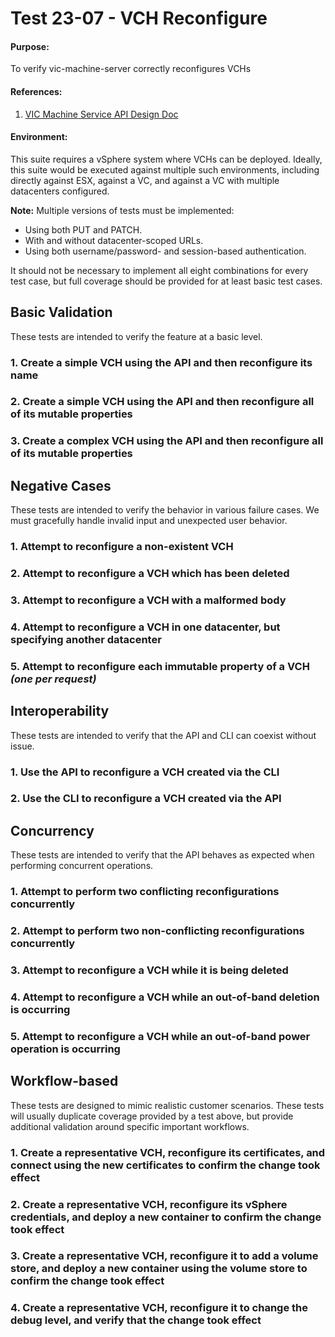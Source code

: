 Test 23-07 - VCH Reconfigure
============================

#### Purpose:
To verify vic-machine-server correctly reconfigures VCHs

#### References:
1. [VIC Machine Service API Design Doc](../../../doc/design/vic-machine/service.md)

#### Environment:
This suite requires a vSphere system where VCHs can be deployed. Ideally, this suite would be executed against multiple such environments, including directly against ESX, against a VC, and against a VC with multiple datacenters configured.

**Note:** Multiple versions of tests must be implemented:
 * Using both PUT and PATCH.
 * With and without datacenter-scoped URLs.
 * Using both username/password- and session-based authentication.

It should not be necessary to implement all eight combinations for every test case, but full coverage should be provided for at least basic test cases.


Basic Validation
----------------

These tests are intended to verify the feature at a basic level.

###  1. Create a simple VCH using the API and then reconfigure its name

###  2. Create a simple VCH using the API and then reconfigure all of its mutable properties

###  3. Create a complex VCH using the API and then reconfigure all of its mutable properties


Negative Cases
--------------

These tests are intended to verify the behavior in various failure cases. We must gracefully handle invalid input and unexpected user behavior.

###  1. Attempt to reconfigure a non-existent VCH

###  2. Attempt to reconfigure a VCH which has been deleted

###  3. Attempt to reconfigure a VCH with a malformed body

###  4. Attempt to reconfigure a VCH in one datacenter, but specifying another datacenter

###  5. Attempt to reconfigure each immutable property of a VCH *(one per request)*


Interoperability
----------------

These tests are intended to verify that the API and CLI can coexist without issue.

###  1. Use the API to reconfigure a VCH created via the CLI

###  2. Use the CLI to reconfigure a VCH created via the API


Concurrency
-----------

These tests are intended to verify that the API behaves as expected when performing concurrent operations.

###  1. Attempt to perform two conflicting reconfigurations concurrently

###  2. Attempt to perform two non-conflicting reconfigurations concurrently

###  3. Attempt to reconfigure a VCH while it is being deleted

###  4. Attempt to reconfigure a VCH while an out-of-band deletion is occurring

###  5. Attempt to reconfigure a VCH while an out-of-band power operation is occurring


Workflow-based
--------------

These tests are designed to mimic realistic customer scenarios. These tests will usually duplicate coverage provided by a test above, but provide additional validation around specific important workflows.

###  1. Create a representative VCH, reconfigure its certificates, and connect using the new certificates to confirm the change took effect

###  2. Create a representative VCH, reconfigure its vSphere credentials, and deploy a new container to confirm the change took effect

###  3. Create a representative VCH, reconfigure it to add a volume store, and deploy a new container using the volume store to confirm the change took effect

###  4. Create a representative VCH, reconfigure it to change the debug level, and verify that the change took effect




